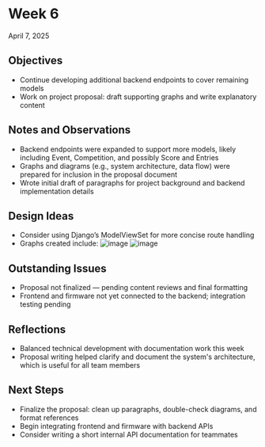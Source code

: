 # Week 6
April 7, 2025
## Objectives
* Continue developing additional backend endpoints to cover remaining models
* Work on project proposal: draft supporting graphs and write explanatory content
## Notes and Observations
* Backend endpoints were expanded to support more models, likely including Event, Competition, and possibly Score and Entries
* Graphs and diagrams (e.g., system architecture, data flow) were prepared for inclusion in the proposal document
* Wrote initial draft of paragraphs for project background and backend implementation details
## Design Ideas
* Consider using Django’s ModelViewSet for more concise route handling
* Graphs created include:
![image](https://github.com/user-attachments/assets/4d5f7614-a468-427b-8d45-91a52e13230d)
![image](https://github.com/user-attachments/assets/36534b6c-117f-4f26-ae44-c83102f83326)
## Outstanding Issues
* Proposal not finalized — pending content reviews and final formatting
* Frontend and firmware not yet connected to the backend; integration testing pending
## Reflections
* Balanced technical development with documentation work this week
* Proposal writing helped clarify and document the system's architecture, which is useful for all team members
## Next Steps
* Finalize the proposal: clean up paragraphs, double-check diagrams, and format references
* Begin integrating frontend and firmware with backend APIs
* Consider writing a short internal API documentation for teammates
